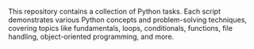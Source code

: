 This repository contains a collection of Python tasks. Each script demonstrates various Python concepts and problem-solving techniques, covering topics like fundamentals, loops, conditionals, functions, file handling, object-oriented programming, and more.
